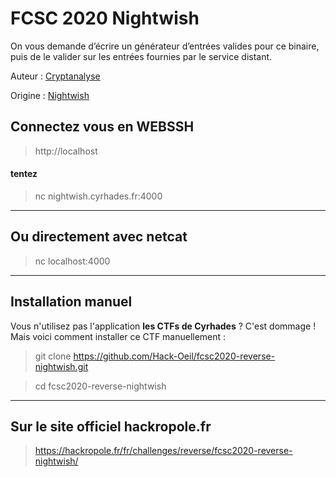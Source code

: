 # FCSC 2020 Nightwish

On vous demande d’écrire un générateur d’entrées valides pour ce binaire, puis de le valider sur les entrées fournies par le service distant.



Auteur : [Cryptanalyse](https://twitter.com/Cryptanalyse)

Origine : [Nightwish](https://hackropole.fr/fr/challenges/reverse/fcsc2020-reverse-nightwish/)


## Connectez vous en WEBSSH
> http://localhost


#### tentez 
> nc nightwish.cyrhades.fr:4000


-----------

## Ou directement avec netcat
> nc localhost:4000

-----------

## Installation manuel
Vous n'utilisez pas l'application **les CTFs de Cyrhades** ? C'est dommage !
Mais voici comment installer ce CTF manuellement :

> git clone https://github.com/Hack-Oeil/fcsc2020-reverse-nightwish.git

> cd fcsc2020-reverse-nightwish


-----------

## Sur le site officiel hackropole.fr
> https://hackropole.fr/fr/challenges/reverse/fcsc2020-reverse-nightwish/